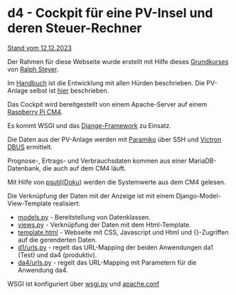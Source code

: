 # d4 - Cockpit für eine PV-Insel und deren Steuer-Rechner
[Stand vom 12.12.2023](https://github.com/grasmax/d4/blob/main/Doc/20231212.jpg)

Der Rahmen für diese Webseite wurde erstellt mit Hilfe dieses [Grundkurses](https://www.linkedin.com/learning/django-grundkurs) von [Ralph Steyer](http://www.rjs.de). 

Im [Handbuch](https://github.com/grasmax/d4/blob/main/Doc/Handbuch%20Cockpit-Webseite.pdf) ist die Entwicklung mit allen Hürden beschrieben.
Die PV-Anlage selbst ist [hier](https://github.com/grasmax/s1) beschrieben.

Das Cockpit wird bereitgestellt von einem Apache-Server auf einem [Raspberry Pi CM4](https://github.com/grasmax/AcOnOff/blob/main/doc/Inbetriebnahme%20eines%20Steuerrechners%20f%C3%BCr%20eine%20Photovoltaikinsel.pdf).

Es kommt WSGI und das [Djange-Framework](https://docs.djangoproject.com/en/4.2/contents/) zu Einsatz.

Die Daten aus der PV-Anlage werden mit [Paramiko](https://pypi.org/project/paramiko/) über SSH und [Victron DBUS](https://github.com/victronenergy/dbus_modbustcp/blob/master/attributes.csv) ermittelt.

Prognose-, Ertrags- und Verbrauchsdaten kommen aus einer MariaDB-Datenbank, die auch auf dem CM4 läuft.

Mit Hilfe von [psutil](https://pypi.org/project/psutil/)([Doku](https://psutil.readthedocs.io/en/latest/#system-related-functions)) werden die Systemwerte aus dem CM4 gelesen.

Die Verknüpfung der Daten mit der Anzeige ist mit einem Django-Model-View-Template realisiert:
* [models.py](https://github.com/grasmax/d4/blob/main/d1/da4/models.py) - Bereitstellung von Datenklassen.
* [views.py](https://github.com/grasmax/d4/blob/main/d1/da4/views.py) - Verknüpfung der Daten mit dem Html-Template.
* [template.html](https://github.com/grasmax/d4/blob/main/d1/da4/templates/temp41.html) - Webseite mit CSS, Javascript und Html und {}-Zugriffen auf die gerenderten Daten.
* [d1/urls.py](https://github.com/grasmax/d4/blob/main/d1/d1/urls.py) - regelt das URL-Mapping der beiden Anwendungen da1 (Test) und da4 (produktiv).
* [da4/urls.py](https://github.com/grasmax/d4/blob/main/d1/da4/urls.py) - regelt das URL-Mapping mit Parametern für die Anwendung da4.

WSGI ist konfiguriert über [wsgi.py](https://github.com/grasmax/d4/blob/main/d1/d1/wsgi.py) und [apache.conf](https://github.com/grasmax/d4/blob/main/etc/apache2/sites-enabled/000-default.conf)

